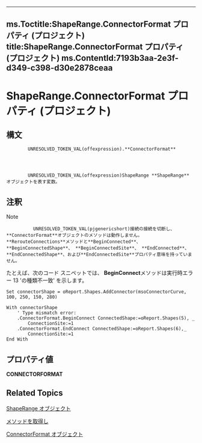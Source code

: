 
---
ms.Toctitle:ShapeRange.ConnectorFormat プロパティ (プロジェクト)
title:ShapeRange.ConnectorFormat プロパティ (プロジェクト)
ms.ContentId:7193b3aa-2e3f-d349-c398-d30e2878ceaa
---
# ShapeRange.ConnectorFormat プロパティ (プロジェクト)





## 構文

            UNRESOLVED_TOKEN_VAL(offexpression).**ConnectorFormat**




            UNRESOLVED_TOKEN_VAL(offexpression)ShapeRange **ShapeRange** オブジェクトを表す変数。



## 注釈

>[!NOTE]
>
              UNRESOLVED_TOKEN_VAL(pjgenericshort)接続の接続を切断し、 **ConnectorFormat**オブジェクトのメソッドは動作しません。**RerouteConnections**メソッドと**BeginConnected**、 **BeginConnectedShape**、 **BeginConnectedSite**、 **EndConnected**、 **EndConnectedShape**、および**EndConnectedSite**プロパティ意味を持っていません。


たとえば、次のコード スニペットでは、 **BeginConnect**メソッドは実行時エラー 13 'の種類不一致' を示します。

```vba
Set connectorShape = oReport.Shapes.AddConnector(msoConnectorCurve, 100, 250, 150, 280)

With connectorShape
    ' Type mismatch error:
    .ConnectorFormat.BeginConnect ConnectedShape:=oReport.Shapes(5), _
        ConnectionSite:=1
    .ConnectorFormat.EndConnect ConnectedShape:=oReport.Shapes(6),_
        ConnectionSite:=1
End With
```




## プロパティ値
**CONNECTORFORMAT**



## Related Topics

[ShapeRange オブジェクト](315031aa-4b8c-424b-26e7-ce15897beb05.md)

[メソッドを取得し](bfd75cf3-f70b-8d19-bf28-94e2f4b227dd.md)

[ConnectorFormat オブジェクト](http://msdn.microsoft.com/en-us/library/office/ff820940(v=office.15))




